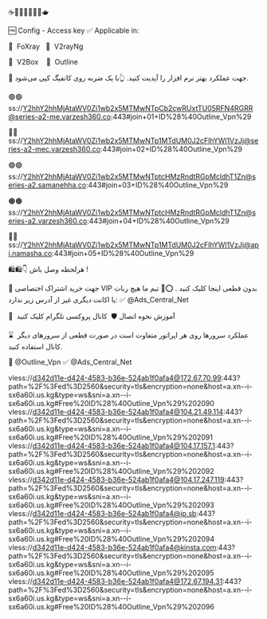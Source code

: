 ☕️🍫🍩🧁🍪🥛🥧🫖

🆓 Config - Access key ✅ Applicable in:

🤩  FoXray   🤩  V2rayNg

🤩  V2Box    🤩  Outline

🔄 جهت عملکرد بهتر نرم افزار را آپدیت کنید.
👆با یک ضربه روی کانفیگ کپی می‌شود.

🟢🟢
ss://Y2hhY2hhMjAtaWV0Zi1wb2x5MTMwNTpCb2cwRUxtTU05RFN4RGRR@series-a2-me.varzesh360.co:443#join+01+ID%28%40Outline_Vpn%29

🔴🔴
ss://Y2hhY2hhMjAtaWV0Zi1wb2x5MTMwNTp1MTdUM0J2cFlhYWl1VzJj@series-a2-mec.varzesh360.co:443#join+02+ID%28%40Outline_Vpn%29

🟣🟣
ss://Y2hhY2hhMjAtaWV0Zi1wb2x5MTMwNTptcHMzRndtRGpMcldhT1Zn@series-a2.samanehha.co:443#join+03+ID%28%40Outline_Vpn%29

🟠🟠
ss://Y2hhY2hhMjAtaWV0Zi1wb2x5MTMwNTptcHMzRndtRGpMcldhT1Zn@series-a2.varzesh360.co:443#join+04+ID%28%40Outline_Vpn%29

🔵🔵
ss://Y2hhY2hhMjAtaWV0Zi1wb2x5MTMwNTp1MTdUM0J2cFlhYWl1VzJj@api.namasha.co:443#join+05+ID%28%40Outline_Vpn%29


🛍🛍👇 هرلحظه وصل باش ! 

💎 جهت خرید اشتراک اختصاصی VIP بدون قطعی اینجا کلیک کنید .
⭕️🚨 تیم ما هیچ ربات یا اکانت دیگری غیر از آدرس زیر ندارد:
✅ @Ads_Central_Net 

🔖  آموزش نحوه اتصال
🛡  کانال پروکسی تلگرام کلیک کنید 

⌛  عملکرد سرورها روی هر اپراتور متفاوت است در صورت قطعی از سرورهای دیگر کانال استفاده کنید.

🚀 @Outline_Vpn
✅ @Ads_Central_Net


vless://d342d11e-d424-4583-b36e-524ab1f0afa4@172.67.70.99:443?path=%2F%3Fed%3D2560&security=tls&encryption=none&host=a.xn--i-sx6a60i.us.kg&type=ws&sni=a.xn--i-sx6a60i.us.kg#Free%20ID%28%40Outline_Vpn%29%202090
vless://d342d11e-d424-4583-b36e-524ab1f0afa4@104.21.49.114:443?path=%2F%3Fed%3D2560&security=tls&encryption=none&host=a.xn--i-sx6a60i.us.kg&type=ws&sni=a.xn--i-sx6a60i.us.kg#Free%20ID%28%40Outline_Vpn%29%202091
vless://d342d11e-d424-4583-b36e-524ab1f0afa4@104.17.157.1:443?path=%2F%3Fed%3D2560&security=tls&encryption=none&host=a.xn--i-sx6a60i.us.kg&type=ws&sni=a.xn--i-sx6a60i.us.kg#Free%20ID%28%40Outline_Vpn%29%202092
vless://d342d11e-d424-4583-b36e-524ab1f0afa4@104.17.247.119:443?path=%2F%3Fed%3D2560&security=tls&encryption=none&host=a.xn--i-sx6a60i.us.kg&type=ws&sni=a.xn--i-sx6a60i.us.kg#Free%20ID%28%40Outline_Vpn%29%202093
vless://d342d11e-d424-4583-b36e-524ab1f0afa4@ip.sb:443?path=%2F%3Fed%3D2560&security=tls&encryption=none&host=a.xn--i-sx6a60i.us.kg&type=ws&sni=a.xn--i-sx6a60i.us.kg#Free%20ID%28%40Outline_Vpn%29%202094
vless://d342d11e-d424-4583-b36e-524ab1f0afa4@kinsta.com:443?path=%2F%3Fed%3D2560&security=tls&encryption=none&host=a.xn--i-sx6a60i.us.kg&type=ws&sni=a.xn--i-sx6a60i.us.kg#Free%20ID%28%40Outline_Vpn%29%202095
vless://d342d11e-d424-4583-b36e-524ab1f0afa4@172.67.194.31:443?path=%2F%3Fed%3D2560&security=tls&encryption=none&host=a.xn--i-sx6a60i.us.kg&type=ws&sni=a.xn--i-sx6a60i.us.kg#Free%20ID%28%40Outline_Vpn%29%202096
